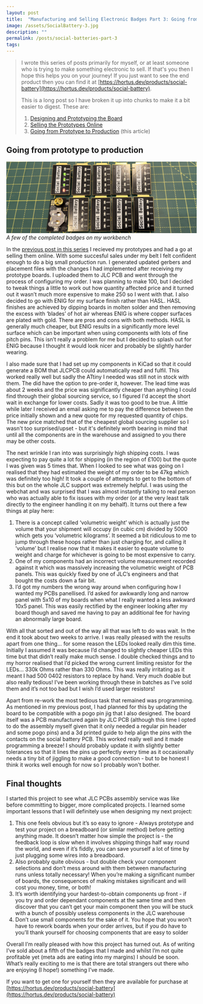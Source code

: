 ```yaml
---
layout: post
title:  "Manufacturing and Selling Electronic Badges Part 3: Going from Prototype to Production"
image: /assets/SocialBattery-3.jpg
description: ""
permalink: /posts/social-batteries-part-3
tags:
---
```


>I wrote this series of posts primarily for myself, or at least someone who is trying to make something electronic to sell. If that's you then I hope this helps you on your journey!  If you just want to see the end product then you can find it at [https://hortus.dev/products/social-battery](https://hortus.dev/products/social-battery). 
>
>This is a long post so I have broken it up into chunks to make it a bit easier to digest. These are:
>
>1. [Designing and Prototyping the Board](/posts/social-batteries-part-1)
>2. [Selling the Prototypes Online](/posts/social-batteries-part-2)
>3. [Going from Prototype to Production](/posts/social-batteries-part-3) (this article)

## Going from prototype to production
![The final product on my workbench](/assets/SocialBattery-3.jpg)
*A few of the completed badges on my workbench*

In the [previous post in this series](/posts/social-batteries-part-2) I recieved my prototypes and had a go at selling them online. With some succesful sales under my belt I felt confident enough to do a big small production run. I generated updated gerbers and placement files with the changes I had implemented after receiving my prototype boards. I uploaded them to JLC PCB and went through the process of configuring my order. I was planning to make 100, but I decided to tweak things a little to work out how quantity affected price and it turned out it wasn’t much more expensive to make 250 so I went with that. I also decided to go with ENIG for my surface finish rather than HASL. HASL finishes are achieved by dipping boards in molten solder and then removing the excess with ‘blades’ of hot air whereas ENIG is where copper surfaces are plated with gold. There are pros and cons with both methods. HASL is generally much cheaper, but ENIG results in a significantly more level surface which can be important when using components with lots of fine pitch pins. This isn’t really a problem for me but I decided to splash out for ENIG because I thought it would look nicer and probably be slightly harder wearing.

I also made sure that I had set up my components in KiCad so that it could generate a BOM that JLCPCB could automatically read and fulfil. This worked really well but sadly the ATtiny I needed was still not in stock with them. The did have the option to pre-order it, however. The lead time was about 2 weeks and the price was significantly cheaper than anything I could find through their global sourcing service, so I figured I'd accept the short wait in exchange for lower costs. Sadly it was too good to be true. A little while later I received  an email asking me to pay the difference between the price initially shown and a new quote for my requested quantity of chips. The new price matched that of the cheapest global sourcing supplier so I wasn't too surprised/upset - but it's definitely worth bearing in mind that until all the components are in the warehouse and assigned to you there may be other costs.

The next wrinkle I ran into was surprisingly high shipping costs. I was expecting to pay quite a lot for shipping (in the region of £100) but the quote I was given was 5 times that. When I looked to see what was going on I realised that they had estimated the weight of my order to be 47kg which was definitely too high! It took a couple of attempts to get to the bottom of this but on the whole JLC support was extremely helpful. I was using the webchat and was surprised that I was almost instantly talking to real person who was actually able to fix issues with my order (or at the very least talk directly to the engineer handling it on my behalf). It turns out there a few things at play here:

1. There is a concept called ‘volumetric weight’ which is actually just the volume that your shipment will occupy (in cubic cm) divided by 5000 which gets you ‘volumetric kilograms’. It seemed a bit ridiculous to me to jump through these hoops rather than just charging for, and calling it ‘volume’ but I realise now that it makes it easier to equate volume to weight and charge for whichever is going to be most expensive to carry.
2. One of my components had an incorrect volume measurement recorded against it which was massively increasing the volumetric weight of PCB panels. This was quickly fixed by one of JLC’s engineers and that bought the costs down a fair bit.
3. I’d got my numbers the wrong way around when configuring how I wanted my PCBs panellised. I’d asked for awkwardly long and narrow panel with 5x10 of my boards when what I really wanted a less awkward 10x5 panel. This was easily rectified by the engineer looking after my board though and saved me having to pay an additional fee for having an abnormally large board.

With all that sorted and out of the way all that was left to do was wait. In the end it took about two weeks to arrive. I was really pleased with the results apart from one thing… for some reason the LEDs looked really dim this time. Initially I assumed it was because I’d changed to slightly cheaper LEDs this time but that didn’t really make much sense. I double checked things and to my horror realised that I’d picked the wrong current limiting resistor for the LEDs… 330k Ohms rather than 330 Ohms. This was really irritating as it meant I had 500 0402 resistors to replace by hand. Very much doable but also really tedious!  I’ve been working through these in batches as I’ve sold them and it’s not too bad but I wish I’d used larger resistors!

Apart from re-work the most tedious task that remained was programming. As mentioned in my previous post, I had planned for this by updating the board to be compatible with a pogo pin jig that I also designed. The board itself was a PCB manufactured again by JLC PCB (although this time I opted to do the assembly myself given that it only needed a regular pin header and some pogo pins) and a 3d printed guide to help align the pins with the contacts on the social battery PCB. This worked really well and it made programming a breeze! I should probably update it with slightly better tolerances so that it lines the pins up perfectly every time as it occasionally needs a tiny bit of jiggling to make a good connection - but to be honest I think it works well enough for now so I probably won't bother.

## Final thoughts
I started this project to see what JLC PCBs assembly service was like before committing to bigger, more complicated projects.  I learned some important lessons that I will definitely use when designing my next project:

1. This one feels obvious but it’s so easy to ignore - Always prototype and test your project on a breadboard (or similar method) before getting anything made. It doesn’t matter how simple the project is - the feedback loop is slow when it involves shipping things half way round the world, and even if it’s fiddly, you can save yourself a lot of time by just plugging some wires into a breadboard.
2. Also probably quite obvious - but double check your component selections and don’t mess around with them between manufacturing runs unless totally necessary! When you’re making a significant number of boards, the consequences of making mistakes significant and will cost you money, time, or both!
3. It’s worth identifying your hardest-to-obtain components up front - if you try and order dependant components at the same time and then discover that you can’t get your main component then you will be stuck with a bunch of possibly useless components in the JLC warehouse
4. Don’t use small components for the sake of it. You hope that you won’t have to rework boards when your order arrives, but if you do have to you’ll thank yourself for choosing components that are easy to solder

Overall I’m really pleased with how this project has turned out. As of writing I’ve sold about a fifth of the badges that I made and whilst I’m not quite profitable yet (meta ads are eating into my margins) I should be soon. What’s really exciting to me is that there are total strangers out there who are enjoying (I hope!) something I’ve made. 

If you want to get one for yourself then they are available for purchase at [https://hortus.dev/products/social-battery](https://hortus.dev/products/social-battery)




